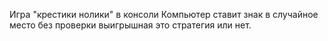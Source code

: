 Игра "крестики нолики" в консоли
Компьютер ставит знак в случайное место без проверки выигрышная это стратегия или нет.
